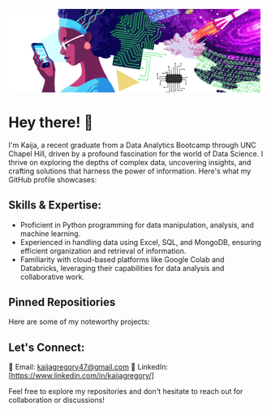 ![Cover Photo](https://github.com/kaijaygregory/kaijaygregory/blob/main/Women%20in%20Tech%20Cover%20Photo.png)

# __Hey there!__ 👋

I'm Kaija, a recent graduate from a Data Analytics Bootcamp through UNC Chapel Hill, driven by a profound fascination for the world of Data Science. I thrive on exploring the depths of complex data, uncovering insights, and crafting solutions that harness the power of information. Here's what my GitHub profile showcases:

## __Skills & Expertise:__

* Proficient in Python programming for data manipulation, analysis, and machine learning.
* Experienced in handling data using Excel, SQL, and MongoDB, ensuring efficient organization and retrieval of information.
* Familiarity with cloud-based platforms like Google Colab and Databricks, leveraging their capabilities for data analysis and collaborative work.

## __Pinned Repositiories__

Here are some of my noteworthy projects:

## __Let's Connect:__

📧 Email: kaijagregory47@gmail.com
🔗 LinkedIn: [https://www.linkedin.com/in/kaijagregory/]

Feel free to explore my repositories and don't hesitate to reach out for collaboration or discussions!
